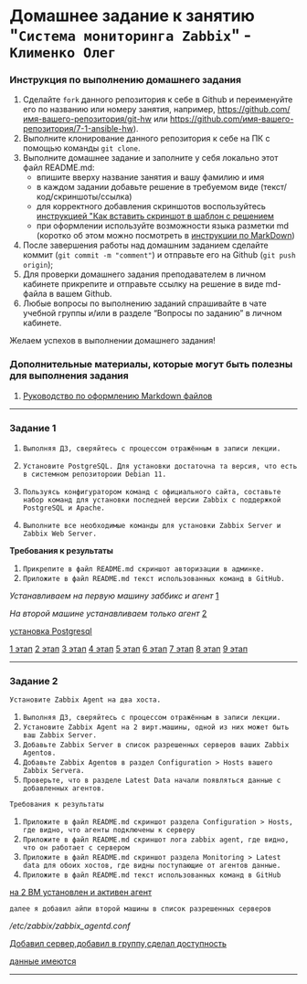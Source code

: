 # Домашнее задание к занятию "`Система мониторинга Zabbix`" - `Клименко Олег`


### Инструкция по выполнению домашнего задания

   1. Сделайте `fork` данного репозитория к себе в Github и переименуйте его по названию или номеру занятия, например, https://github.com/имя-вашего-репозитория/git-hw или  https://github.com/имя-вашего-репозитория/7-1-ansible-hw).
   2. Выполните клонирование данного репозитория к себе на ПК с помощью команды `git clone`.
   3. Выполните домашнее задание и заполните у себя локально этот файл README.md:
      - впишите вверху название занятия и вашу фамилию и имя
      - в каждом задании добавьте решение в требуемом виде (текст/код/скриншоты/ссылка)
      - для корректного добавления скриншотов воспользуйтесь [инструкцией "Как вставить скриншот в шаблон с решением](https://github.com/netology-code/sys-pattern-homework/blob/main/screen-instruction.md)
      - при оформлении используйте возможности языка разметки md (коротко об этом можно посмотреть в [инструкции  по MarkDown](https://github.com/netology-code/sys-pattern-homework/blob/main/md-instruction.md))
   4. После завершения работы над домашним заданием сделайте коммит (`git commit -m "comment"`) и отправьте его на Github (`git push origin`);
   5. Для проверки домашнего задания преподавателем в личном кабинете прикрепите и отправьте ссылку на решение в виде md-файла в вашем Github.
   6. Любые вопросы по выполнению заданий спрашивайте в чате учебной группы и/или в разделе “Вопросы по заданию” в личном кабинете.
   
Желаем успехов в выполнении домашнего задания!
   
### Дополнительные материалы, которые могут быть полезны для выполнения задания

1. [Руководство по оформлению Markdown файлов](https://gist.github.com/Jekins/2bf2d0638163f1294637#Code)

---

### Задание 1


1. `Выполняя ДЗ, сверяйтесь с процессом отражённым в записи лекции.`
   
2. `Установите PostgreSQL. Для установки достаточна та версия, что есть в системном репозитороии Debian 11.`
   
3. `Пользуясь конфигуратором команд с официального сайта, составьте набор команд для установки последней версии Zabbix с поддержкой PostgreSQL и Apache.`
   
4. `Выполните все необходимые команды для установки Zabbix Server и Zabbix Web Server.`

**Требования к результаты**
1. `Прикрепите в файл README.md скриншот авторизации в админке.`
2. `Приложите в файл README.md текст использованных команд в GitHub.`

*Устанавливаем на первую машину заббикс и агент*
[1](https://cdn.discordapp.com/attachments/1228819147119657060/1237068886847918162/image.png?ex=663a4dae&is=6638fc2e&hm=050ed1c5c66bb1340e6d9740fcd923a02369981e4c52858d6bc1d53e2c6a9c8e&)

*На второй машине устанавливаем только агент*
[2](https://cdn.discordapp.com/attachments/1228819147119657060/1237069277832544348/image.png?ex=663a4e0b&is=6638fc8b&hm=21e64e90ee8d1dd3e950853204cbd5e26c2f03cfe5c0df09743ce290d7eb50ff&)

[установка Postgresql](https://cdn.discordapp.com/attachments/1228819147119657060/1237069793321029693/image.png?ex=663a4e86&is=6638fd06&hm=6a972c3e97d7cee74519edd6b8dc2ec56a373f6c6f9305c810e6370174cef802&)

[1 этап](https://cdn.discordapp.com/attachments/1228819147119657060/1232688441502863410/image.png?ex=66398752&is=663835d2&hm=53ca8c57fd93d6b6abc5a6d582e78fe16fad091e9d6c4dc8ac0204dc9a0e50f1&)
[2 этап](https://cdn.discordapp.com/attachments/1228819147119657060/1232688778209136733/image.png?ex=663987a2&is=66383622&hm=6144807371f41ab7c3633ab487691667494820d92d1496be4409bd3eaedf01dc&)
[3 этап](https://cdn.discordapp.com/attachments/1228819147119657060/1232689204568395867/image.png?ex=66398808&is=66383688&hm=1817e40aba6ded6073ddcc971cd8bb38d1a212e9570be967ead184f4cada3d9d&)
[4 этап](https://cdn.discordapp.com/attachments/1228819147119657060/1232689527878057995/image.png?ex=66398855&is=663836d5&hm=9a5e192b68cdaf3d026388d5a9b7e23368b61e3d68d502ea9643595f5d6ba74a&)
[5 этап](https://cdn.discordapp.com/attachments/1228819147119657060/1232690561492975626/image.png?ex=6639894c&is=663837cc&hm=207f539bf75bf98230bd5fd0147b26407819f8d83e9e30f2f03177d22b374dfc&)
[6 этап](https://cdn.discordapp.com/attachments/1228819147119657060/1232691148427100180/image.png?ex=663989d8&is=66383858&hm=81daae60fe6d3f393ba1b9ff7a3e819a1d1ba12626b684a5261b4dce2ffcd9f3&)
[7 этап](https://cdn.discordapp.com/attachments/1228819147119657060/1232691358482042931/image.png?ex=66398a0a&is=6638388a&hm=6efef743c4007f422b2cb4ef2d07fcf1a143f26ce19129b54713f7cffd6f9906&)
[8 этап](https://cdn.discordapp.com/attachments/1228819147119657060/1232691566519517254/image.png?ex=66398a3b&is=663838bb&hm=082b0bfa84f526487709ea606dc99b33b663e5d5940d9799d95e5ab5b4a75ee0&)
[9 этап](https://cdn.discordapp.com/attachments/1228819147119657060/1232691747977564210/image.png?ex=66398a67&is=663838e7&hm=c4176fc80544392621ed959dd9e053ab4f1a5427802c1b3af517dfa40b1791cd&)



---

### Задание 2


`Установите Zabbix Agent на два хоста.`

1. `Выполняя ДЗ, сверяйтесь с процессом отражённым в записи лекции.`
2. `Установите Zabbix Agent на 2 вирт.машины, одной из них может быть ваш Zabbix Server.`
3. `Добавьте Zabbix Server в список разрешенных серверов ваших Zabbix Agentов.`
4. `Добавьте Zabbix Agentов в раздел Configuration > Hosts вашего Zabbix Servera.`
5. `Проверьте, что в разделе Latest Data начали появляться данные с добавленных агентов.`

`Требования к результаты`

1. `Приложите в файл README.md скриншот раздела Configuration > Hosts, где видно, что агенты подключены к серверу`
2. `Приложите в файл README.md скриншот лога zabbix agent, где видно, что он работает с сервером`
3. `Приложите в файл README.md скриншот раздела Monitoring > Latest data для обоих хостов, где видны поступающие от агентов данные.`
4. `Приложите в файл README.md текст использованных команд в GitHub`

[на 2 ВМ установлен и активен агент](https://cdn.discordapp.com/attachments/1228819147119657060/1237079365439717461/image.png?ex=663a5770&is=663905f0&hm=8ea9654e399fe83f526bbb9c37c7886aa9281a528d45ed1607ba902e014bdfca&)

`далее я добавил айпи второй машины в список разрешенных серверов`

*/etc/zabbix/zabbix_agentd.conf*

[Добавил сервер,добавил в группу,сделал доступность](https://cdn.discordapp.com/attachments/1228819147119657060/1237080314329698344/image.png?ex=663a5852&is=663906d2&hm=2eb4edef0312cc0ce676193421f6275e04ca6bd8c49395fe6d3532b6a4b3fd8c&)

[данные имеются](https://cdn.discordapp.com/attachments/1228819147119657060/1237080862668095561/image.png?ex=663a58d5&is=66390755&hm=8d7bcf3b3458d48693928e369c215bada8d1438d14d26ca5ae2af0da68c03683&)












---
